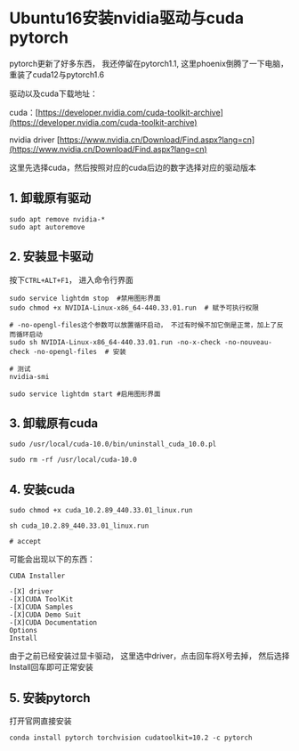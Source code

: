 # Ubuntu16安装nvidia驱动与cuda pytorch

pytorch更新了好多东西， 我还停留在pytorch1.1, 这里phoenix倒腾了一下电脑， 重装了cuda12与pytorch1.6



驱动以及cuda下载地址：

cuda：[https://developer.nvidia.com/cuda-toolkit-archive](https://developer.nvidia.com/cuda-toolkit-archive)

nvidia driver [https://www.nvidia.cn/Download/Find.aspx?lang=cn](https://www.nvidia.cn/Download/Find.aspx?lang=cn)

这里先选择cuda，然后按照对应的cuda后边的数字选择对应的驱动版本

## 1. 卸载原有驱动

```shell
sudo apt remove nvidia-*
sudo apt autoremove
```



## 2. 安装显卡驱动

按下`CTRL+ALT+F1`， 进入命令行界面

```shell
sudo service lightdm stop  #禁用图形界面
sudo chmod +x NVIDIA-Linux-x86_64-440.33.01.run  # 赋予可执行权限

# -no-opengl-files这个参数可以放置循环启动， 不过有时候不加它倒是正常，加上了反而循环启动
sudo sh NVIDIA-Linux-x86_64-440.33.01.run -no-x-check -no-nouveau-check -no-opengl-files  # 安装

# 测试
nvidia-smi

sudo service lightdm start #启用图形界面 
```



## 3. 卸载原有cuda

```shell
sudo /usr/local/cuda-10.0/bin/uninstall_cuda_10.0.pl

sudo rm -rf /usr/local/cuda-10.0
```



## 4. 安装cuda



```shell
sudo chmod +x cuda_10.2.89_440.33.01_linux.run

sh cuda_10.2.89_440.33.01_linux.run

# accept
```

可能会出现以下的东西：

```
CUDA Installer

-[X] driver
-[X]CUDA ToolKit
-[X]CUDA Samples
-[X]CUDA Demo Suit
-[X]CUDA Documentation
Options
Install
```

由于之前已经安装过显卡驱动， 这里选中driver，点击回车将X号去掉， 然后选择Install回车即可正常安装

## 5. 安装pytorch

打开官网直接安装

```shell
conda install pytorch torchvision cudatoolkit=10.2 -c pytorch
```

